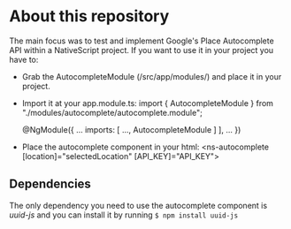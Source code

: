 # About this repository
The main focus was to test and implement Google's Place Autocomplete API within a NativeScript project. If you want to use it in your project you have to:
* Grab the AutocompleteModule (/src/app/modules/) and place it in your project.
* Import it at your app.module.ts:
    import { AutocompleteModule } from "./modules/autocomplete/autocomplete.module";
    
    @NgModule({
    ...
    imports: [ ..., AutocompleteModule ]
    ],
    ...
    })
    
* Place the autocomplete component in your html:
    <ns-autocomplete [location]="selectedLocation" [API_KEY]="API_KEY"></ns-autocomplete>
    <!-- Note: the location input should be a string [location]='lat,lng' -->
    
## Dependencies
The only dependency you need to use the autocomplete component is _uuid-js_ and you can install it by running
`$ npm install uuid-js`